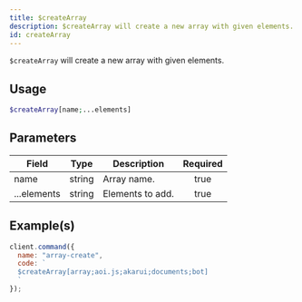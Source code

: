 ```yaml
---
title: $createArray
description: $createArray will create a new array with given elements.
id: createArray
---
```


`$createArray` will create a new array with given elements.

## Usage

```php
$createArray[name;...elements]
```

## Parameters

| Field       | Type   | Description      | Required |
| ----------- | ------ | ---------------- | :------: |
| name        | string | Array name.      |   true   |
| ...elements | string | Elements to add. |   true   |

## Example(s)

```javascript
client.command({
  name: "array-create",
  code: `
  $createArray[array;aoi.js;akarui;documents;bot]
  `
});
```
